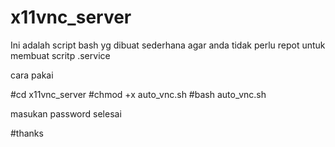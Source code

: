 # x11vnc_server

Ini adalah script bash yg dibuat sederhana
agar anda tidak perlu repot untuk membuat scritp .service

cara pakai

#cd x11vnc_server
#chmod +x auto_vnc.sh
#bash auto_vnc.sh

masukan password 
selesai

#thanks
